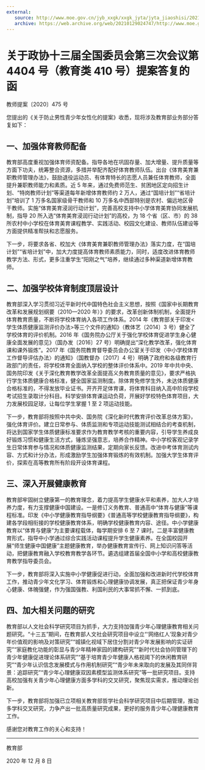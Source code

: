 ```yaml
---
external:
   source: http://www.moe.gov.cn/jyb_xxgk/xxgk_jyta/jyta_jiaoshisi/202101/t20210128_511584.html
   archive: https://web.archive.org/web/20210129024747/http://www.moe.gov.cn/jyb_xxgk/xxgk_jyta/jyta_jiaoshisi/202101/t20210128_511584.html
---
```


# 关于政协十三届全国委员会第三次会议第 4404 号（教育类 410 号）提案答复的函

教师提案〔2020〕475 号

您提出的《关于防止男性青少年女性化的提案》收悉，现将涉及教育部业务部分答复如下：

## 一、加强体育教师配备

教育部高度重视加强体育师资配备。指导各地在巩固存量、加大增量、提升质量等方面下功夫，统筹整合资源，多措并举配齐配好体育教师队伍。出台《体育美育兼职教师管理办法》，鼓励退役运动员、有体育特长的志愿人员兼任体育教师，全面提升兼职教师能力和素质。近 5 年来，通过免费师范生、贫困地区定向招生计划、“特岗教师计划”等渠道每年新增体育教师约 2 万人，通过“国培计划”“省培计划”培训了 1 万多名国家级骨干教师和 10 万多名中西部特别是农村、偏远地区骨干教师。实施“体育美育浸润行动计划”，完善高校支持中小学体育美育协同发展机制，指导 20 所入选“体育美育浸润行动计划”的高校，为 18 个省（区、市）的 38 所农村中小学校在体育美育课程教学、实践活动、校园文化建设、教师队伍建设等方面提供精准帮扶和志愿服务。

下一步，将要求各省、校加大《体育美育兼职教师管理办法》落实力度，在“国培计划”“省培计划”中，加大力度提高体育教师素质能力，同时，适度改进体育教师教学方法、形式，更多注重学生“阳刚之气”培养，继续通过多种渠道新增体育教师。

## 二、加强学校体育制度顶层设计

教育部深入学习贯彻习近平新时代中国特色社会主义思想，按照《国家中长期教育改革和发展规划纲要（2010—2020 年）》的要求，改革创新体制机制，全面提升体育教育质量，不断将学校体育纳入各项工作体系。2014 年《教育部关于印发<学生体质健康监测评价办法>等三个文件的通知》（教体艺〔2014〕3 号）健全了学校体育的评价机制。2016 年《国务院办公厅关于强化学校体育促进学生身心健康全面发展的意见》（国办发〔2016〕27 号）明确提出“深化教学改革，强化体育课和课外锻炼”。2017 年《国务院教育督导委员会办公室关于印发〈中小学校体育工作督导评估办法〉的通知》（国教督办〔2017〕4 号）明确了政府和各级教育行政部门的责任，将学校体育全面纳入学校的整体评价体系中。2019 年中共中央、国务院印发《关于深化教育教学改革全面提高义务教育质量的意见》，要求严格执行学生体质健康合格标准，健全国家监测制度。除体育免修学生外，未达体质健康合格标准的，不得发放毕业证书。开齐开足体育课，将体育科目纳入高中阶段学校考试招生录取计分科目。科学安排体育课运动负荷，开展好学校特色体育项目，大力发展校园足球，让每位学生掌握 1 至 2 项运动技能。

下一步，教育部将按照中共中央、国务院《深化新时代教育评价改革总体方案》，强化体育评价。建立日常参与、体质监测和专项运动技能测试相结合的考查机制，将达到国家学生体质健康标准要求作为教育教学考核的重要内容，引导学生养成良好锻炼习惯和健康生活方式，锤炼坚强意志，培养合作精神。中小学校客观记录学生日常体育参与情况和体质健康监测结果，定期向家长反馈。改进中考体育测试内容、方式和计分办法，形成激励学生加强体育锻炼的有效机制。加强大学生体育评价，探索在高等教育所有阶段开设体育课程。

## 三、深入开展健康教育

教育部牢固树立健康第一的教育理念，着力提高学生健康水平和素养，加大人才培养力度，有力支撑健康中国建设。一是修订义务教育、普通高中“体育与健康”等课程标准。印发《中小学健康教育指导纲要》《普通高等学校健康教育指导纲要》，构建各学段相衔接的学校健康教育体系，明确学校健康教育内容、途径。中小学健康教育以“体育与健康”为主要课程载体，每学期安排 6 至 7 课时。二是丰富健康教育形式，指导中小学通过综合实践活动课程提升学生健康素养。在全国校园开展“师生健康中国健康”主题健康教育，举办健康教育宣传行、网上知识问答等活动，把健康教育融入学校教育教学各环节。遴选组建首届全国中小学和高校健康教育教学指导委员会。

下一步，教育部将深入实施中小学健康促进行动，全面加强和改进新时代学校体育工作，推动青少年文化学习、体育锻炼和心理健康协调发展，真正把保证青少年身心健康、体魄强健，作为强国强教、利国利民的大事常抓不懈、一抓到底。

## 四、加大相关问题的研究

教育部以人文社会科学研究项目为抓手，大力支持加强青少年心理健康教育相关问题研究。“十三五”期间，在教育部人文社会研究项目中设立“‘网络红人’现象对青少年价值观的影响及对策研究”“城镇化视域下居住分割对青少年发展影响的实证研究”“家庭教化功能的彰显与青少年精神家园的建构研究”“新时代社会协同管理下的青少年健康促进理论体系研究”“基于培育青少年健康人格视阈下的休闲教育研究”“青少年认识信念发展模式与作用机制研究”“青少年未来取向的发展及其同伴背景：追踪研究”“青少年心理健康双因素模型监测体系研究”等一批研究项目。支持高校加强有关青少年心理健康方面多学科的交叉研究，聚焦现实需求，推动理论创新。

下一步，教育部将加强已立项相关教育部哲学社会科学研究项目中后期管理，推动多学科交叉研究，力争产出一批高质量研究成果，更好的服务青少年心理健康教育工作。

感谢您对教育工作的关心和支持！

---

教育部

2020 年 12 月 8 日
